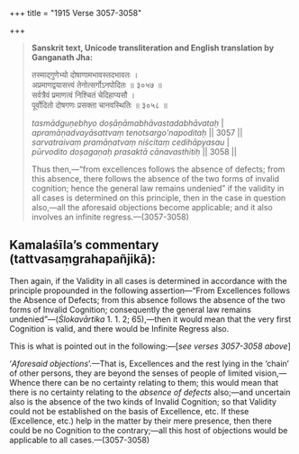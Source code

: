 +++
title = "1915 Verse 3057-3058"

+++
> **Sanskrit text, Unicode transliteration and English translation by Ganganath Jha:** 
>
> तस्माद्गुणेभ्यो दोषाणामभावस्तदभावतः ।  
> अप्रमाणद्वयासत्त्वं तेनोत्सर्गोऽनपोदितः ॥ ३०५७ ॥  
> सर्वत्रैवं प्रमाणत्वं निश्चितं चेदिहाप्यसौ ।  
> पूर्वोदितो दोषगणः प्रसक्ता चानवस्थितिः ॥ ३०५८ ॥ 
>
> *tasmādguṇebhyo doṣāṇāmabhāvastadabhāvataḥ* \|  
> *apramāṇadvayāsattvaṃ tenotsargo'napoditaḥ* \|\| 3057 \|\|  
> *sarvatraivaṃ pramāṇatvaṃ niścitaṃ cedihāpyasau* \|  
> *pūrvodito doṣagaṇaḥ prasaktā cānavasthitiḥ* \|\| 3058 \|\| 
>
> Thus then,—“from excellences follows the absence of defects; from this absence, there follows the absence of the two forms of invalid cognition; hence the general law remains undenied” if the validity in all cases is determined on this principle, then in the case in question also,—all the aforesaid objections become applicable; and it also involves an infinite regress.—(3057-3058)



## Kamalaśīla’s commentary (tattvasaṃgrahapañjikā):

Then again, if the Validity in all cases is determined in accordance with the principle propounded in the following assertion—“From Excellences follows the Absence of Defects; from this absence follows the absence of the two forms of Invalid Cognition; consequently the general law remains undenied”—(*Ślokavārtika* 1. 1. 2; 65),—then it would mean that the very first Cognition is valid, and there would be Infinite Regress also.

This is what is pointed out in the following:—[*see verses 3057-3058 above*]

‘*Aforesaid objections*’.—That is, Excellences and the rest lying in the ‘chain’ of other persons, they are beyond the senses of people of limited vision,—Whence there can be no certainty relating to them; this would mean that there is no certainty relating to the *absence of defects* also;—and uncertain also is the absence of the two kinds of Invalid Cognition; so that Validity could not be established on the basis of Excellence, etc. If these (Excellence, etc.) help in the matter by their mere presence, then there could be no Cognition to the contrary;—all this host of objections would be applicable to all cases.—(3057-3058)


